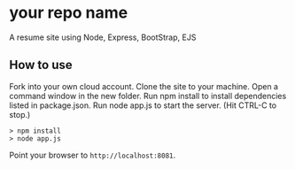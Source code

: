 # your repo name

A resume site using Node, Express, BootStrap, EJS

## How to use

Fork into your own cloud account. 
Clone the site to your machine.
Open a command window in the new folder.
Run npm install to install dependencies listed in package.json.
Run node app.js to start the server.  (Hit CTRL-C to stop.)

```
> npm install
> node app.js
```

Point your browser to `http://localhost:8081`.